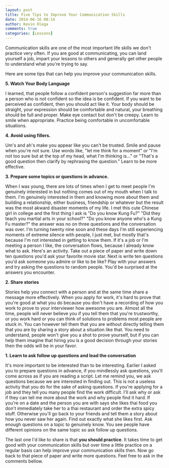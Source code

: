 ```yaml
---
layout: post
title: Five Tips to Improve Your Communication Skills
date: 2014-06-16 08:14
author: Kevin Olega
comments: true
categories: [Lessons]
---
```

Communication skills are one of the most important life skills we don't practice very often. If you are good at communicating, you can land yourself a job, impart your lessons to others and generally get other people to understand what you're trying to say.

Here are some tips that can help you improve your communication skills.

**5. Watch Your Body Language**

I learned, that people follow a confident person's suggestion far more than a person who is not confident so the idea is be confident. If you want to be perceived as confident, then you should act like it. Your body should be straight, your expression should be comfortable and natural, your breathing should be full and proper. Make eye contact but don't be creepy. Learn to smile when appropriate. Practice being comfortable in uncomfortable situations.

**4. Avoid using fillers.**

Um's and ah's make you appear like you can't be trusted. Smile and pause when you're not sure. Use words like, "let me think for a moment" or "I'm not too sure but at the top of my head, what I'm thinking is..." or "That's a good question then clarify by rephrasing the question." Learn to be more effective.

**3. Prepare some topics or questions in advance.**

When I was young, there are lots of times when I get to meet people I'm genuinely interested in but nothing comes out of my mouth when I talk to them. I'm genuinely interested in them and knowing more about them and building a relationship, either business, friendship or whatever but the result was the most akward disaster moments of my life. I met this cute Chinese girl in college and the first thing I ask is "Do you know Kung Fu?" "Did they teach you martial arts in your school?" "Do you know anyone who's a Kung Fu master?" the answer was no on three questions and the conversation was over. I'm turning twenty nine soon and these days I'm still experiencing moments of extreme silence with people, I just met, but mostly that's because I'm not interested in getting to know them. If it's a job or I'm meeting a person I like, the conversation flows, because I already know what to ask. Here's an activity. Take out a piece of paper and write down ten questions you'd ask your favorite movie star. Next is write ten questions you'd ask someone you admire or like to be like? Play with your answers and try asking the questions to random people. You'd be surprised at the answers you encounter.

**2. Share stories**

Stories help you connect with a person and at the same time share a message more effectively. When you apply for work, it's hard to prove that you're good at what you do because you don't have a recording of how you work to prove to your interviewer how awesome you are. Almost all the time, people will never believe you if you tell them that you're trustworthy, or you work hard or you can think of solutions to problems most people are stuck in. You can however tell them that you are without directly telling them that you are by sharing a story about a situation like that. You need to understand, people won't give you a shot to prove yourself, but if you can help them imagine that hiring you is a good decision through your stories then the odds will be in your favor.

**1. Learn to ask follow up questions and lead the conversation**

It's more important to be interested than to be interesting. Earlier I asked you to prepare questions in advance, if you mindlessly ask questions, you'll come across as if you are reading a script. Let me remind you, we ask questions because we are interested in finding out. This is not a useless activity that you do for the sake of asking questions. If you're applying for a job and they tell you many people find the work difficult. I'll ask why or ask if they can tell me more about the work and why people find it hard. If you're on a date and the person you are with says she likes thai food you don't immediately take her to a thai restaurant and order the extra spicy stuff. Otherwise you'll go back to your friends and tell them a story about how you never saw her again. Find out exactly what she likes first. Ask enough questions on a topic to genuinely know. You see people have different opinions on the same topic so ask follow up questions.

The last one I'd like to share is that **you should practice**. It takes time to get good with your communication skills but over time a little practice on a regular basis can help improve your communication skills then. Now go back to that piece of paper and write more questions. Feel free to ask in the comments bellow.
